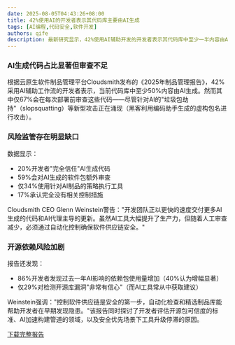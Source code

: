 ```yaml
---
date: 2025-08-05T04:43:26+08:00
title: 42%使用AI的开发者表示其代码库主要由AI生成
tags: [AI编程,代码安全,软件开发]
authors: qife
description: 最新研究显示，42%使用AI辅助开发的开发者表示其代码库中至少一半内容由AI生成，但仅67%开发者会在每次部署前审查这些代码，凸显AI代码安全风险与监管缺失问题。
---
```


### AI生成代码占比显著但审查不足  
根据云原生软件制品管理平台Cloudsmith发布的《2025年制品管理报告》，42%采用AI辅助工作流的开发者表示，当前代码库中至少50%内容由AI生成。然而其中仅67%会在每次部署前审查这些代码——尽管针对AI的"垃圾包劫持"（slopsquatting）等新型攻击正在涌现（黑客利用编码助手生成的虚构包名进行攻击）。

### 风险监管存在明显缺口  
数据显示：  
- 20%开发者"完全信任"AI生成代码  
- 59%会对AI生成的软件包额外审查  
- 仅34%使用针对AI制品的策略执行工具  
- 17%承认完全没有相关控制措施  

Cloudsmith CEO Glenn Weinstein警告："开发团队正以更快的速度交付更多AI生成的代码和AI代理主导的更新。虽然AI工具大幅提升了生产力，但随着人工审查减少，必须通过自动化控制确保软件供应链安全。"

### 开源依赖风险加剧  
报告还发现：  
- 86%开发者发现过去一年AI影响的依赖包使用量增加（40%认为增幅显著）  
- 仅29%对检测开源库漏洞"非常有信心"（而AI工具常从中获取建议）  

Weinstein强调："控制软件供应链是安全的第一步，自动化检查和精选制品库能帮助开发者在早期发现隐患。"该报告同时探讨了开发者评估开源包可信度的标准、AI加速构建管道的领域，以及安全优先场景下工具升级停滞的原因。

[下载完整报告](https://cloudsmith.com/campaigns/2025-artifact-management-report)